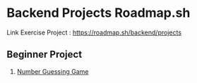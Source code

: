 # Backend Projects Roadmap.sh

Link Exercise Project : https://roadmap.sh/backend/projects

## Beginner Project

1. [Number Guessing Game](https://roadmap.sh/projects/number-guessing-game)

